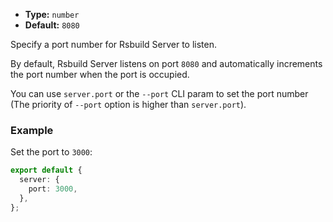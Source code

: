 - **Type:** `number`
- **Default:** `8080`

Specify a port number for Rsbuild Server to listen.

By default, Rsbuild Server listens on port `8080` and automatically increments the port number when the port is occupied.

You can use `server.port` or the `--port` CLI param to set the port number (The priority of `--port` option is higher than `server.port`).

### Example

Set the port to `3000`:

```ts
export default {
  server: {
    port: 3000,
  },
};
```
